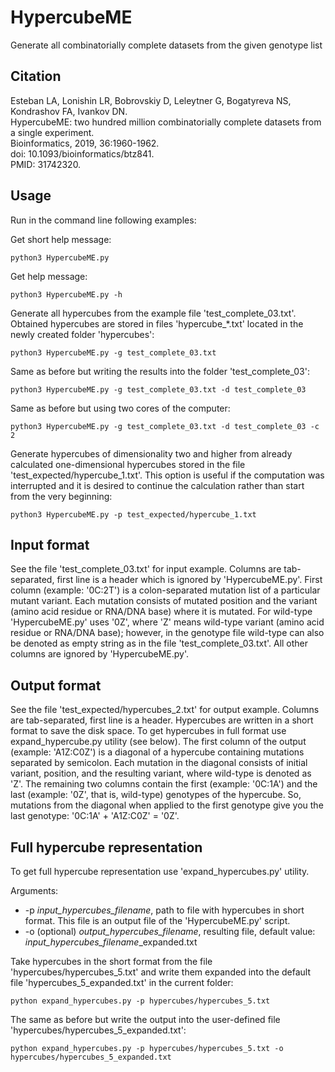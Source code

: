 # HypercubeME
Generate all combinatorially complete datasets from the given genotype list

## Citation
Esteban LA, Lonishin LR, Bobrovskiy D, Leleytner G, Bogatyreva NS, Kondrashov FA, Ivankov DN.  
HypercubeME: two hundred million combinatorially complete datasets from a single experiment.  
Bioinformatics, 2019, 36:1960-1962.  
doi: 10.1093/bioinformatics/btz841.  
PMID: 31742320.

## Usage
Run in the command line following examples:

Get short help message:

`python3 HypercubeME.py`

Get help message:

`python3 HypercubeME.py -h`

Generate all hypercubes from the example file 'test_complete_03.txt'. Obtained hypercubes are stored in files 'hypercube_\*.txt' located in the newly created folder 'hypercubes':

`python3 HypercubeME.py -g test_complete_03.txt`

Same as before but writing the results into the folder 'test_complete_03':

`python3 HypercubeME.py -g test_complete_03.txt -d test_complete_03`

Same as before but using two cores of the computer:

`python3 HypercubeME.py -g test_complete_03.txt -d test_complete_03 -c 2`

Generate hypercubes of dimensionality two and higher from already calculated one-dimensional hypercubes stored in the file 'test_expected/hypercube_1.txt'. This option is useful if the computation was interrupted and it is desired to continue the calculation rather than start from the very beginning:

`python3 HypercubeME.py -p test_expected/hypercube_1.txt`

## Input format
See the file 'test_complete_03.txt' for input example. Columns are tab-separated, first line is a header which is ignored by 'HypercubeME.py'. First column (example: '0C:2T') is a colon-separated mutation list of a particular mutant variant. Each mutation consists of mutated position and the variant (amino acid residue or RNA/DNA base) where it is mutated. For wild-type 'HypercubeME.py' uses '0Z', where 'Z' means wild-type variant (amino acid residue or RNA/DNA base); however, in the genotype file wild-type can also be denoted as empty string as in the file 'test_complete_03.txt'. All other columns are ignored by 'HypercubeME.py'.

## Output format
See the file 'test_expected/hypercubes_2.txt' for output example. Columns are tab-separated, first line is a header. Hypercubes are written in a short format to save the disk space. To get hypercubes in full format use expand_hypercube.py utility (see below). The first column of the output (example: 'A1Z:C0Z') is a diagonal of a hypercube containing mutations separated by semicolon. Each mutation in the diagonal consists of initial variant, position, and the resulting variant, where wild-type is denoted as 'Z'. The remaining two columns contain the first (example: '0C:1A') and the last (example: '0Z', that is, wild-type) genotypes of the hypercube. So, mutations from the diagonal when applied to the first genotype give you the last genotype: '0C:1A' + 'A1Z:C0Z' = '0Z'.

## Full hypercube representation
To get full hypercube representation use 'expand_hypercubes.py' utility.

Arguments:
- -p *input_hypercubes_filename*, path to file with hypercubes in short format. This file is an output file of the 'HypercubeME.py' script.
- -o (optional) *output_hypercubes_filename*, resulting file, default value: *input_hypercubes_filename*_expanded.txt

Take hypercubes in the short format from the file 'hypercubes/hypercubes_5.txt' and write them expanded into the default file 'hypercubes_5_expanded.txt' in the current folder:  

`python expand_hypercubes.py -p hypercubes/hypercubes_5.txt`

The same as before but write the output into the user-defined file 'hypercubes/hypercubes_5_expanded.txt':  

`python expand_hypercubes.py -p hypercubes/hypercubes_5.txt -o hypercubes/hypercubes_5_expanded.txt`
